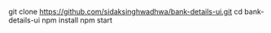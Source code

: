 git clone https://github.com/sidaksinghwadhwa/bank-details-ui.git
cd bank-details-ui
npm install
npm start